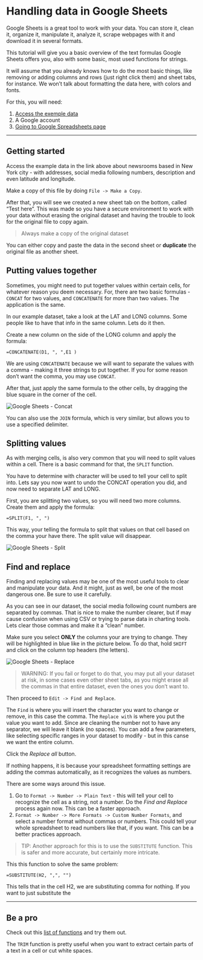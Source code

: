 # Handling data in Google Sheets

Google Sheets is a great tool to work with your data. You can store it, clean it, organize it, manipulate it, analyze it, scrape webpages with it and download it in several formats.

This tutorial will give you a basic overview of the text formulas Google Sheets offers you, also with some basic, most used functions for strings.  

It will assume that you already knows how to do the most basic things, like removing or adding columns and rows (just right click them) and sheet tabs, for instance. We won’t talk about formatting the data here, with colors and fonts. 

For this, you will need: 

1. [Access the exemple data](https://docs.google.com/a/voltdata.info/spreadsheets/d/1rQCG0ggtKzrfTxY2yQ4sDTo6SOz5QQONIz9vt6GhrQA/edit?usp=sharing)
2. A Google account
3. [Going to Google Spreadsheets page](https://docs.google.com/spreadsheets)

___

## Getting started

Access the example data in the link above about newsrooms based in New York city - with addresses, social media following numbers, description and even latitude and longitude. 

Make a copy of this file by doing `File -> Make a Copy`.

After that, you will see we created a new sheet tab on the bottom, called “Test here”. This was made so you have a secure environment to work with your data without erasing the original dataset and having the trouble to look for the original file to copy again. 

> Always make a copy of the original dataset

You can either copy and paste the data in the second sheet or **duplicate** the original file as another sheet.

## Putting values together

Sometimes, you might need to put together values within certain cells, for whatever reason you deem necessary. For, there are two basic formulas - `CONCAT` for two values, and `CONCATENATE` for more than two values. The application is the same. 

In our example dataset, take a look at the LAT and LONG columns. Some people like to have that info in the same column. Lets do it then.

Create a new column on the side of the LONG column and apply the formula:

`=CONCATENATE(D1, ", ",E1 )` 

We are using `CONCATENATE` because we will want to separate the values with a comma - making it three strings to put together. If you for some reason don’t want the comma, you may use `CONCAT`. 

After that, just apply the same formula to the other cells, by dragging the blue square in the corner of the cell. 

![Google Sheets - Concat](https://github.com/miguelpaz/jlab/blob/master/images/google_sheets_concat.png?raw=true)

You can also use the `JOIN` formula, which is very similar, but allows you to use a specified delimiter.


## Splitting values

As with merging cells, is also very common that you will need to split values within a cell. There is a basic command for that, the `SPLIT` function. 

You have to determine with character will be used to tell your cell to split into. Lets say you now want to undo the CONCAT operation you did, and now need to separate LAT and LONG. 

First, you are splitting two values, so you will need two more columns. Create them and apply the formula: 

`=SPLIT(F1, ", ")`

This way, your telling the formula to split that values on that cell based on the comma your have there. The split value will disappear.

![Google Sheets - Split](https://github.com/miguelpaz/jlab/blob/master/images/google_sheets_split.png?raw=true)

## Find and replace

Finding and replacing values may be one of the most useful tools to clear and manipulate your data. And it might, just as well, be one of the most dangerous one. Be sure to use it carefully. 

As you can see in our dataset, the social media following count numbers are separated by commas. That is nice to make the number clearer, but if may cause confusion when using CSV or trying to parse data in charting tools. Lets clear those commas and make it a “clean” number. 

Make sure you select **ONLY** the columns your are trying to change. They will be highlighted in blue like in the picture below. To do that, hold `SHIFT` and click on the column top headers (the letters).

![Google Sheets - Replace](https://github.com/miguelpaz/jlab/blob/master/images/google_sheets_replace1.png?raw=true)

> WARNING: If you fail or forget to do that, you may put all your dataset at risk, in some cases even other sheet tabs, as you might erase all the commas in that entire dataset, even the ones you don’t want to.  

Then proceed to `Edit -> Find and Replace`.

The `Find` is where you will insert the character you want to change or remove, in this case the comma. The `Replace with` is where you put the value you want to add. Since are cleaning the number not to have any separator, we will leave it blank (no spaces). You can add a few parameters, like selecting specific ranges in your dataset to modify - but in this canse we want the entire column. 

Click the *Replace all* button.

If nothing happens, it is because your spreadsheet formatting settings are adding the commas automatically, as it recognizes the values as numbers.

There are some ways around this issue.

1. Go to `Format -> Number -> Plain Text` - this will tell your cell to recognize the cell as a string, not a number. Do the *Find and Replace* process again now. This can be a faster approach.
2. `Format -> Number -> More Formats -> Custom Number Formats`, and select a number format without commas or numbers. This could tell your whole spreadsheet to read numbers like that, if you want. This can be a better  practices approach. 

> TIP: Another approach for this is to use the `SUBSTITUTE` function. This is safer and more accurate, but certainly more intricate. 

This this function to solve the same problem:

`=SUBSTITUTE(H2, ",", "")` 

This tells that in the cell H2, we are substituting comma for nothing. If you want to just substitute the

___

## Be a pro

Check out this [list of functions](https://support.google.com/docs/table/25273?hl=en) and try them out.

The `TRIM` function is pretty useful when you want to extract certain parts of a text in a cell or cut white spaces.
